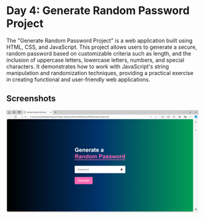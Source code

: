 # Day 4: Generate Random Password Project

The "Generate Random Password Project" is a web application built using HTML, CSS, and JavaScript. This project allows users to generate a secure, random password based on customizable criteria such as length, and the inclusion of uppercase letters, lowercase letters, numbers, and special characters. It demonstrates how to work with JavaScript's string manipulation and randomization techniques, providing a practical exercise in creating functional and user-friendly web applications.

## Screenshots

![UI](UI.png)
